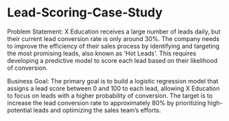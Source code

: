 # Lead-Scoring-Case-Study
Problem Statement:
X Education receives a large number of leads daily, but their current
lead conversion rate is only around 30%. The company needs to
improve the efficiency of their sales process by identifying and
targeting the most promising leads, also known as 'Hot Leads'. This
requires developing a predictive model to score each lead based on
their likelihood of conversion.

Business Goal:
The primary goal is to build a logistic regression model that assigns a
lead score between 0 and 100 to each lead, allowing X Education to
focus on leads with a higher probability of conversion. The target is to
increase the lead conversion rate to approximately 80% by prioritizing
high-potential leads and optimizing the sales team’s efforts.

